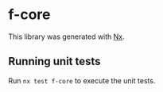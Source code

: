 # f-core

This library was generated with [Nx](https://nx.dev).

## Running unit tests

Run `nx test f-core` to execute the unit tests.
